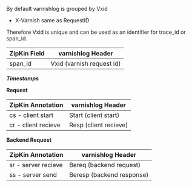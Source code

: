By default varnishlog is grouped by Vxid

* X-Varnish same as RequestID

Therefore Vxid is unique and can be used as an identifier for trace_id or span_id.

| ZipKin Field | varnishlog Header  |
|---|---|
| span_id   | Vxid (varnish request id)  |


***Timestamps***

**Request**

| ZipKin Annotation | varnishlog Header  |
|---|---|
| cs - client start   | Start (client start)  |
| cr - client recieve   | Resp (client recieve)  |

**Backend Request**

| ZipKin Annotation | varnishlog Header  |
|---|---|
| sr - server recieve   | Bereq (backend request)  |
| ss - server send   | Beresp (backend response)  |
